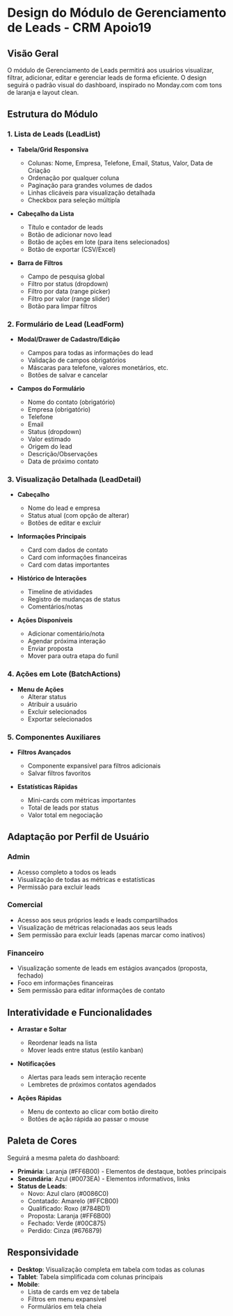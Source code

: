 # Design do Módulo de Gerenciamento de Leads - CRM Apoio19

## Visão Geral
O módulo de Gerenciamento de Leads permitirá aos usuários visualizar, filtrar, adicionar, editar e gerenciar leads de forma eficiente. O design seguirá o padrão visual do dashboard, inspirado no Monday.com com tons de laranja e layout clean.

## Estrutura do Módulo

### 1. Lista de Leads (LeadList)
- **Tabela/Grid Responsiva**
  - Colunas: Nome, Empresa, Telefone, Email, Status, Valor, Data de Criação
  - Ordenação por qualquer coluna
  - Paginação para grandes volumes de dados
  - Linhas clicáveis para visualização detalhada
  - Checkbox para seleção múltipla

- **Cabeçalho da Lista**
  - Título e contador de leads
  - Botão de adicionar novo lead
  - Botão de ações em lote (para itens selecionados)
  - Botão de exportar (CSV/Excel)

- **Barra de Filtros**
  - Campo de pesquisa global
  - Filtro por status (dropdown)
  - Filtro por data (range picker)
  - Filtro por valor (range slider)
  - Botão para limpar filtros

### 2. Formulário de Lead (LeadForm)
- **Modal/Drawer de Cadastro/Edição**
  - Campos para todas as informações do lead
  - Validação de campos obrigatórios
  - Máscaras para telefone, valores monetários, etc.
  - Botões de salvar e cancelar

- **Campos do Formulário**
  - Nome do contato (obrigatório)
  - Empresa (obrigatório)
  - Telefone
  - Email
  - Status (dropdown)
  - Valor estimado
  - Origem do lead
  - Descrição/Observações
  - Data de próximo contato

### 3. Visualização Detalhada (LeadDetail)
- **Cabeçalho**
  - Nome do lead e empresa
  - Status atual (com opção de alterar)
  - Botões de editar e excluir

- **Informações Principais**
  - Card com dados de contato
  - Card com informações financeiras
  - Card com datas importantes

- **Histórico de Interações**
  - Timeline de atividades
  - Registro de mudanças de status
  - Comentários/notas

- **Ações Disponíveis**
  - Adicionar comentário/nota
  - Agendar próxima interação
  - Enviar proposta
  - Mover para outra etapa do funil

### 4. Ações em Lote (BatchActions)
- **Menu de Ações**
  - Alterar status
  - Atribuir a usuário
  - Excluir selecionados
  - Exportar selecionados

### 5. Componentes Auxiliares
- **Filtros Avançados**
  - Componente expansível para filtros adicionais
  - Salvar filtros favoritos

- **Estatísticas Rápidas**
  - Mini-cards com métricas importantes
  - Total de leads por status
  - Valor total em negociação

## Adaptação por Perfil de Usuário

### Admin
- Acesso completo a todos os leads
- Visualização de todas as métricas e estatísticas
- Permissão para excluir leads

### Comercial
- Acesso aos seus próprios leads e leads compartilhados
- Visualização de métricas relacionadas aos seus leads
- Sem permissão para excluir leads (apenas marcar como inativos)

### Financeiro
- Visualização somente de leads em estágios avançados (proposta, fechado)
- Foco em informações financeiras
- Sem permissão para editar informações de contato

## Interatividade e Funcionalidades

- **Arrastar e Soltar**
  - Reordenar leads na lista
  - Mover leads entre status (estilo kanban)

- **Notificações**
  - Alertas para leads sem interação recente
  - Lembretes de próximos contatos agendados

- **Ações Rápidas**
  - Menu de contexto ao clicar com botão direito
  - Botões de ação rápida ao passar o mouse

## Paleta de Cores
Seguirá a mesma paleta do dashboard:

- **Primária**: Laranja (#FF6B00) - Elementos de destaque, botões principais
- **Secundária**: Azul (#0073EA) - Elementos informativos, links
- **Status de Leads**:
  - Novo: Azul claro (#0086C0)
  - Contatado: Amarelo (#FFCB00)
  - Qualificado: Roxo (#784BD1)
  - Proposta: Laranja (#FF6B00)
  - Fechado: Verde (#00C875)
  - Perdido: Cinza (#676879)

## Responsividade

- **Desktop**: Visualização completa em tabela com todas as colunas
- **Tablet**: Tabela simplificada com colunas principais
- **Mobile**: 
  - Lista de cards em vez de tabela
  - Filtros em menu expansível
  - Formulários em tela cheia
